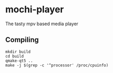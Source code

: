 # mochi-player

The tasty mpv based media player

## Compiling

```
mkdir build
cd build
qmake-qt5 ..
make -j $(grep -c '^processor' /proc/cpuinfo)
```
